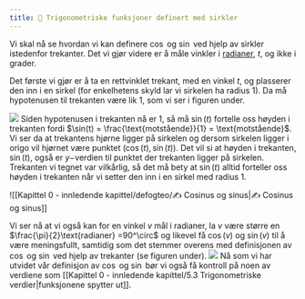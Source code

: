 ```yaml
---
title: 📄 Trigonometriske funksjoner definert med sirkler
---
```

Vi skal nå se hvordan vi kan definere $\cos$ og $\sin$ ved hjelp av sirkler istedenfor trekanter. Det vi gjør videre er å måle vinkler i [radianer](Kapittel%200%20-%20innledende%20kapittel/5.1%20Vinkelmål.md), $t$, og ikke i grader.

Det første vi gjør er å ta en rettvinklet trekant, med en vinkel $t$, og plasserer den inn i en sirkel (for enkelhetens skyld lar vi sirkelen ha radius $1$). Da må hypotenusen til trekanten være lik $1$, som vi ser i figuren under.

![](Files/shapes%20at%2024-08-07%2012.29.05.svg)
Siden hypotenusen i trekanten nå er $1$, så må $\sin (t)$ fortelle oss høyden i trekanten fordi $\sin(t) = \frac{\text{motstående}}{1} = \text{motstående}$. Vi ser da at trekantens hjørne ligger på sirkelen og dersom sirkelen ligger i origo vil hjørnet være punktet $(\cos(t), \sin(t))$. Det vil si at høyden i trekanten, $\sin(t)$, også er $y-$verdien til punktet der trekanten ligger på sirkelen. Trekanten vi tegnet var vilkårlig, så det må bety at $\sin(t)$ alltid forteller oss høyden i trekanten når vi setter den inn i en sirkel med radius $1$. 

![[Kapittel 0 - innledende kapittel/defogteo/✍️ Cosinus og sinus|✍️ Cosinus og sinus]]

Vi ser nå at vi også kan for en vinkel $v$ mål i radianer, la $v$ være større en $\frac{\pi}{2}\text{radianer} =90^\circ$ og likevel få $\cos (v)$ og $\sin (v)$ til å være meningsfullt, samtidig som det stemmer overens med definisjonen av $\cos$ og $\sin$ ved hjelp av trekanter (se figuren under). 
![](Files/shapes%20at%2024-08-07%2013.46.06.svg)
Nå som vi har utvidet vår definisjon av $\cos$ og $\sin$ bør vi også få kontroll på noen av verdiene som [[Kapittel 0 - innledende kapittel/5.3 Trigonometriske verdier|funksjonene spytter ut]].